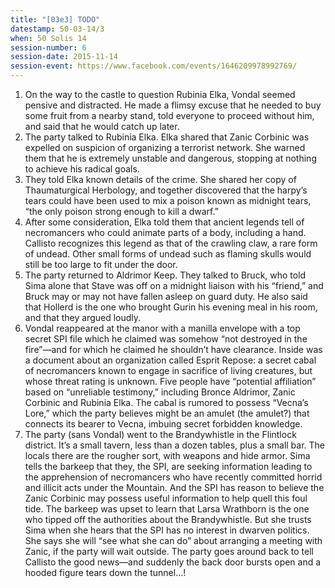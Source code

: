 ```yaml
---
title: "[03e3] TODO"
datestamp: 50-03-14/3
when: 50 Solis 14
session-number: 6
session-date: 2015-11-14
session-event: https://www.facebook.com/events/1646209978992769/
---
```


1. On the way to the castle to question Rubinia Elka, Vondal seemed pensive and distracted. He made a flimsy excuse that he needed to buy some fruit from a nearby stand, told everyone to proceed without him, and said that he would catch up later.
2. The party talked to Rubinia Elka. Elka shared that Zanic Corbinic was expelled on suspicion of organizing a terrorist network. She warned them that he is extremely unstable and dangerous, stopping at nothing to achieve his radical goals.
3. They told Elka known details of the crime. She shared her copy of Thaumaturgical Herbology, and together discovered that the harpy’s tears could have been used to mix a poison known as midnight tears, “the only poison strong enough to kill a dwarf.”
4. After some consideration, Elka told them that ancient legends tell of necromancers who could animate parts of a body, including a hand. Callisto recognizes this legend as that of the crawling claw, a rare form of undead. Other small forms of undead such as flaming skulls would still be too large to fit under the door.
5. The party returned to Aldrimor Keep. They talked to Bruck, who told Sima alone that Stave was off on a midnight liaison with his “friend,” and Bruck may or may not have fallen asleep on guard duty. He also said that Hollerd is the one who brought Gurin his evening meal in his room, and that they argued loudly.
6. Vondal reappeared at the manor with a manilla envelope with a top secret SPI file which he claimed was somehow “not destroyed in the fire”—and for which he claimed he shouldn’t have clearance. Inside was a document about an organization called Esprit Repose: a secret cabal of necromancers known to engage in sacrifice of living creatures, but whose threat rating is unknown. Five people have “potential affiliation” based on “unreliable testimony,” including Bronce Aldrimor, Zanic Corbinic and Rubinia Elka. The cabal is rumored to possess “Vecna’s Lore,” which the party believes might be an amulet (the amulet?) that connects its bearer to Vecna, imbuing secret forbidden knowledge.
7. The party (sans Vondal) went to the Brandywhistle in the Flintlock district. It’s a small tavern, less than a dozen tables, plus a small bar. The locals there are the rougher sort, with weapons and hide armor. Sima tells the barkeep that they, the SPI, are seeking information leading to the apprehension of necromancers who have recently committed horrid and illicit acts under the Mountain. And the SPI has reason to believe the Zanic Corbinic may possess useful information to help quell this foul tide. The barkeep was upset to learn that Larsa Wrathborn is the one who tipped off the authorities about the Brandywhistle. But she trusts Sima when she hears that the SPI has no interest in dwarven politics. She says she will “see what she can do” about arranging a meeting with Zanic, if the party will wait outside. The party goes around back to tell Callisto the good news—and suddenly the back door bursts open and a hooded figure tears down the tunnel…!
